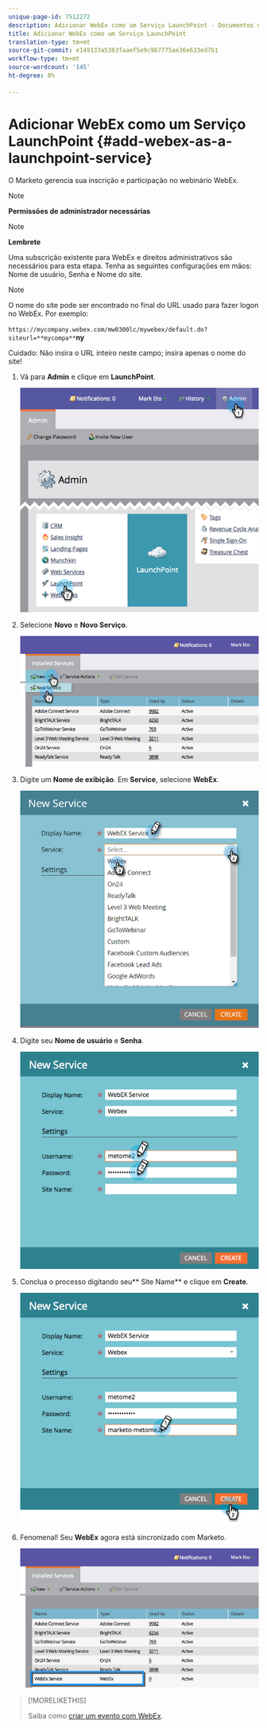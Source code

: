 ```yaml
---
unique-page-id: 7512272
description: Adicionar WebEx como um Serviço LaunchPoint - Documentos do Marketing - Documentação do produto
title: Adicionar WebEx como um Serviço LaunchPoint
translation-type: tm+mt
source-git-commit: e149133a5383faaef5e9c9b7775ae36e633ed7b1
workflow-type: tm+mt
source-wordcount: '145'
ht-degree: 0%

---
```



# Adicionar WebEx como um Serviço LaunchPoint {#add-webex-as-a-launchpoint-service}

O Marketo gerencia sua inscrição e participação no webinário WebEx.

>[!NOTE]
>
>**Permissões de administrador necessárias**

>[!NOTE]
>
>**Lembrete**
>
>Uma subscrição existente para WebEx e direitos administrativos são necessários para esta etapa. Tenha as seguintes configurações em mãos: Nome de usuário, Senha e Nome do site.

>[!NOTE]
>
>O nome do site pode ser encontrado no final do URL usado para fazer logon no WebEx. Por exemplo:
>
>`https://mycompany.webex.com/mw0300lc/mywebex/default.do?siteurl=**mycompa**`**ny**
>
>Cuidado: Não insira o URL inteiro neste campo; insira apenas o nome do site!

1. Vá para **Admin** e clique em **LaunchPoint**.

   ![](assets/image2015-4-23-11-3a20-3a43.png)

1. Selecione **Novo** e **Novo Serviço**.

   ![](assets/webex-new-service.png)

1. Digite um **Nome de exibição**. Em **Service**, selecione **WebEx**.

   ![](assets/new-service-webex.png)

1. Digite seu **Nome de usuário** e **Senha**.

   ![](assets/image2015-4-24-18-3a56-3a56.png)

1. Conclua o processo digitando seu** Site Name** e clique em **Create**.

   ![](assets/image2015-4-24-18-3a58-3a43.png)

1. Fenomenal! Seu **WebEx** agora está sincronizado com Marketo.

   ![](assets/webex.png)

>[!MORELIKETHIS]
>
>Saiba como [criar um evento com WebEx](../../../product-docs/demand-generation/events/create-an-event/create-an-event-with-webex.md).

